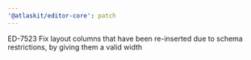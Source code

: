 ```yaml
---
'@atlaskit/editor-core': patch
---
```


ED-7523 Fix layout columns that have been re-inserted due to schema restrictions, by giving them a valid width
